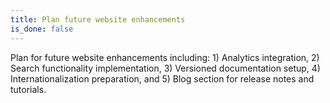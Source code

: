 ```yaml
---
title: Plan future website enhancements
is_done: false
---
```


Plan for future website enhancements including: 1) Analytics integration, 2) Search functionality implementation, 3) Versioned documentation setup, 4) Internationalization preparation, and 5) Blog section for release notes and tutorials.
